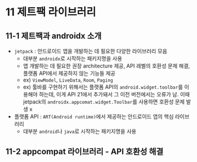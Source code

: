 # 11 제트팩 라이브러리
## 11-1 제트팩과 androidx 소개
- `jetpack` : 안드로이드 앱을 개발하는 데 필요한 다양한 라이브러리 모음
  - 대부분 `androidx`로 시작하는 패키지명을 사용
  - 앱 개발하는 데 필요한 권장 architecture 제공, API 레벨의 호환성 문제 해결, 플랫폼 API에서 제공하지 않는 기능들 제공
  - ex) `ViewModel`, `LiveData`, `Room`, `Paging`
  - ex) 툴바를 구현하기 위해서는 플랫폼 API의 `android.widget.toolbar`를 이용해야 하는데, 이게 API 21에서 추가돼서 그 이전 버전에서는 오류가 남. 이때 jetpack의 `androidx.appcomat.widget.Toolbar`를 사용하면 호환성 문제 발생 x
- 플랫폼 API : `ART(Android runtime)`에서 제공하는 안드로이드 앱의 핵심 라이브러리
  - 대부분 `android`나 `java`로 시작하는 패키지명을 사용

## 11-2 appcompat 라이브러리 - API 호환성 해결

